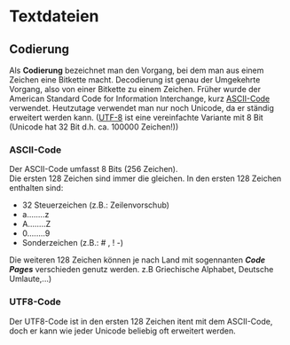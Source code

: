 # Textdateien

## Codierung

Als **Codierung** bezeichnet man den Vorgang, bei dem man aus einem Zeichen eine Bitkette macht. Decodierung ist genau der Umgekehrte Vorgang, also von einer Bitkette zu einem Zeichen. 
Früher wurde der American Standard Code for Information Interchange, kurz [ASCII-Code](https://de.wikipedia.org/wiki/American_Standard_Code_for_Information_Interchange) verwendet.
Heutzutage verwendet man nur noch Unicode, da er ständig erweitert werden kann. ([UTF-8](https://de.wikipedia.org/wiki/UTF-8) ist eine vereinfachte Variante mit 8 Bit (Unicode hat 32 Bit d.h. ca. 100000 Zeichen!))

### ASCII-Code

Der ASCII-Code umfasst 8 Bits (256 Zeichen).  
Die ersten 128 Zeichen sind immer die gleichen. In den ersten 128 Zeichen enthalten sind:

* 32 Steuerzeichen (z.B.: Zeilenvorschub)
* a........z
* A........Z
* 0........9
* Sonderzeichen (z.B.: # , ! -)

Die weiteren 128 Zeichen können je nach Land mit sogennanten ***Code Pages*** verschieden genutz werden.
z.B Griechische Alphabet, Deutsche Umlaute,...)

### UTF8-Code
Der UTF8-Code ist in den ersten 128 Zeichen itent mit dem ASCII-Code, doch er kann wie jeder Unicode beliebig oft erweitert werden.


